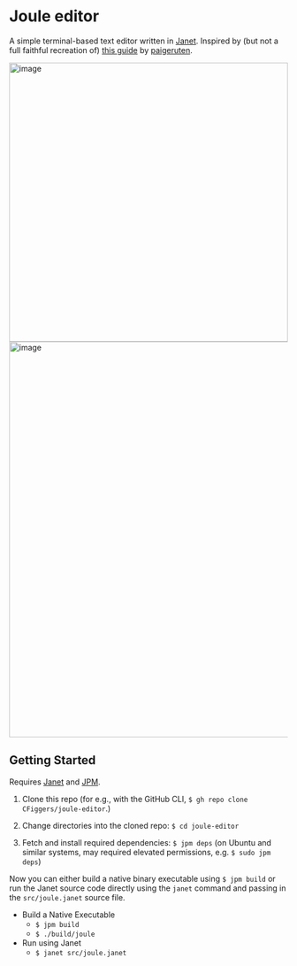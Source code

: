 # Joule editor

A simple terminal-based text editor written in [Janet](janet-lang/janet). Inspired by (but not a full faithful recreation of) [this guide](https://viewsourcecode.org/snaptoken/kilo/index.html) by [paigeruten](https://github.com/paigeruten).

<img width="504" alt="image" src="https://user-images.githubusercontent.com/55862180/182267797-b7055f8a-b51c-4d9e-adac-615feb1392ba.png">

<img width="715" alt="image" src="https://user-images.githubusercontent.com/55862180/182267770-03603970-8142-4f7d-922f-b12b040e3533.png">

## Getting Started 

Requires [Janet](https://www.github.com/janet-lang/janet) and [JPM](https://www.github.com/janet-lang/jpm).

1. Clone this repo (for e.g., with the GitHub CLI, `$ gh repo clone CFiggers/joule-editor`.)

2. Change directories into the cloned repo: `$ cd joule-editor`

3. Fetch and install required dependencies: `$ jpm deps` (on Ubuntu and similar systems, may required elevated permissions, e.g. `$ sudo jpm deps`)

Now you can either build a native binary executable using `$ jpm build` or run the Janet source code directly using the `janet` command and passing in the `src/joule.janet` source file.

- Build a Native Executable
    - `$ jpm build`
    - `$ ./build/joule`
- Run using Janet
    - `$ janet src/joule.janet`
